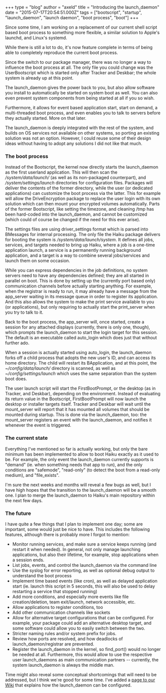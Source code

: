 +++
type = "blog"
author = "axeld"
title = "Introducing the launch_daemon"
date = "2015-07-17T20:54:51.000Z"
tags = ["bootscript", "startup", "launch_daemon", "launch daemon", "boot process", "boot"]
+++

Since some time, I am working on a replacement of our current shell script based boot process to something more flexible, a similar solution to Apple's launchd, and Linux's systemd.

While there is still a lot to do, it's now feature complete in terms of being able to completely reproduce the current boot process.

Since the switch to our package manager, there was no longer a way to influence the boot process at all. The only file you could change was the UserBootscript which is started only after Tracker and Deskbar; the whole system is already up at this point.

The launch_daemon gives the power back to you, but also allow software you install to automatically be started on system boot as well. You can also even prevent system components from being started at all if you so wish.
<!--break-->
Furthermore, it allows for event based application start, start on demand, a multi-threaded boot process, and even enables you to talk to servers before they actually started. More on that later.

The launch_daemon is deeply integrated with the rest of the system, and builds on OS services not available on other systems, so porting an existing solution was not an option. However, I could reuse some of their design ideas without having to adopt any solutions I did not like that much.

<h3>The boot process</h3>

Instead of the Bootscript, the kernel now directly starts the launch_daemon as the first userland application. This will then scan the <i>/system/data/launch/</i> (as well as its non-packaged counterpart), and <i>/system/settings/launch</i> directories for configuration files. Packages will deliver the contents of the former directory, while the user (or dedicated applications) can customize the boot process via the latter. This for example will allow the DriveEncryption package to replace the user login with its own solution which can then mount your encrypted volumes automatically. Parts of the former Bootscript, like setting the timezone, and cleaning /tmp has been hard-coded into the launch_daemon, and cannot be customized (which could of course be changed if the need for this ever arise).

The settings files are using driver_settings format which is parsed into BMessages for internal processing. The only file the Haiku package delivers for booting the system is <i>/system/data/launch/system</i>. It defines all jobs, services, and targets needed to bring up Haiku, where a job is a one-time application launch, a service is a permanently running background application, and a target is a way to combine several jobs/services and launch them on some occasion.

While you can express dependencies in the job definitions, no system servers need to have any dependencies defined; they are all started in parallel on boot. This is done by setting up the (currently port based only) communication channels before actually starting anything. For example, when the registrar is ready to run, it may already have a message from the app_server waiting in its message queue in order to register its application. And this also allows the system to make the print service available to you (or applications), but only requiring to actually start the print_server when you try to talk to it.

Back to the boot process, the app_server will, once started, create a session for any attached displays (currently, there is only one, though), which prompts the launch_daemon to start the login target for this session. The default is an executable called auto_login which does just that without further ado.

When a session is actually started using auto_login, the launch_daemon forks off a child process that adopts the new user's ID, and can access its home directory. The child will restart its BApplication, and at this point, the <i>~/config/data/launch/</i> directory is scanned, as well as <i>~/config/settings/launch</i> which uses the same separation than the system boot does.

The user launch script will start the FirstBootPrompt, or the desktop (as in Tracker, and Deskbar), depending on the environment. Instead of evaluating its return value in the Bootscript, FirstBootPrompt will now launch the desktop or installer targets itself. Tracker and Deskbar will wait until the mount_server will report that it has mounted all volumes that should be mounted during startup. This is done via the launch_daemon, too: the mount_server registers an event with the launch_daemon, and notifies it whenever the event is triggered.

<h3>The current state</h3>

Everything I've mentioned so far is actually working, but only the bare minimum has been implemented to allow to boot Haiku exactly as it used to be. For example, the only event the launch_daemon currently supports is "demand" (ie. when something needs that app to run), and the only conditions are "safemode", "read-only" (to detect the boot from a read-only medium), and "file_exists".

I'm sure the next weeks and months will reveal a few bugs as well, but I have high hopes that the transition to the launch_daemon will be a smooth one. I plan to merge the launch_daemon to Haiku's main repository within the next few days.

<h3>The future</h3>

I have quite a few things that I plan to implement one day; some are important, some would just be nice to have.
This includes the following features, although there is probably more I forgot to mention:
<ul>
<li>Monitor running services, and make sure a service keeps running (and restart it when needed). In general, not only manage launching applications, but also their lifetime, for example, stop applications when a session ends.</li>
<li>List jobs, events, and control the launch_daemon via the command line</li>
<li>Use the syslog for error reporting, as well as optional debug output to understand the boot process</li>
<li>Implement time based events (like cron), as well as delayed application start (ie. launch this script in 5 seconds, this will also be used to delay restarting a service that stopped running)</li>
<li>Add more conditions, and especially more events like file creation/deletion, team exit/launch, network accessible, etc.</li>
<li>Allow applications to register conditions, too</li>
<li>Add other communication channels like sockets</li>
<li>Allow for alternative target configurations that can be configured. For example, your package could add an alternative desktop target, and some software could allow you to easily switch between the two.</li>
<li>Stricter naming rules and/or system prefix for jobs.</li>
<li>Review how ports are resolved, and how deadlocks of launch_daemon/registrar are prevented.</li>
<li>Register the launch_daemon in the kernel, so find_port() would no longer be needed at all. Furthermore, this would allow to use the respective user launch_daemons as main communication partners -- currently, the system launch_daemon is always the middle man.</li>
</ul>

Time might also reveal some conceptual shortcomings that will need to be addressed, but I think we're good for some time. I've added a <a href="http://dev.haiku-os.org/wiki/LaunchDaemon">page to our Wiki</a> that explains how the launch_daemon can be configured.